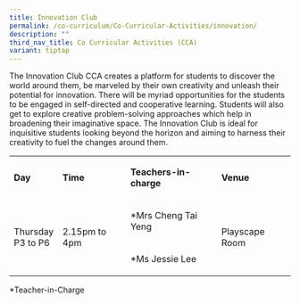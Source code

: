 ```yaml
---
title: Innovation Club
permalink: /co-curriculum/Co-Curricular-Activities/innovation/
description: ""
third_nav_title: Co Curricular Activities (CCA)
variant: tiptap
---
```

<p>The Innovation Club CCA creates a platform for students to discover the world around them, be marveled by their own creativity and unleash their potential for innovation. There will be myriad opportunities for the students to be engaged in self-directed and cooperative learning. Students will also get to explore creative problem-solving approaches which help in broadening their imaginative space. The Innovation Club is ideal for inquisitive students looking beyond the horizon and aiming to harness their creativity to fuel the changes around them.</p><table><tbody><tr><td rowspan="1" colspan="1"><p><strong>Day</strong></p></td><td rowspan="1" colspan="1"><p><strong>Time</strong></p></td><td rowspan="1" colspan="1"><p><strong>Teachers-in-charge</strong></p></td><td rowspan="1" colspan="1"><p><strong>Venue</strong></p></td></tr><tr><td rowspan="2" colspan="1"><p>Thursday<br>P3 to P6</p></td><td rowspan="2" colspan="1"><p>2.15pm to 4pm</p></td><td rowspan="1" colspan="1"><p>*Mrs Cheng Tai Yeng</p></td><td rowspan="2" colspan="1"><p>Playscape Room</p></td></tr><tr><td rowspan="1" colspan="1"><p>*Ms Jessie Lee</p></td></tr></tbody></table><p>*Teacher-in-Charge</p>